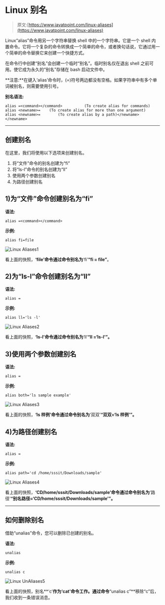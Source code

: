 # Linux 别名

> 原文:[https://www.javatpoint.com/linux-aliases](https://www.javatpoint.com/linux-aliases)

Linux“alias”命令用另一个字符串替换 shell 中的一个字符串。它是一个 shell 内置命令。它将一个复杂的命令转换成一个简单的命令，或者换句话说，它通过用一个简单的命令替换它来创建一个快捷方式。

在命令行中创建“别名”会创建一个临时“别名”。临时别名仅在退出 shell 之前可用。使它成为永久的“别名”存储在 bash 启动文件中。

**注意:**在键入‘alias’命令时，(=)符号两边都没有空格。如果字符串中有多个单词被别名，则需要使用引号。

**别名语法:**

```
alias =<command></command>			(To create alias for commands)
alias <newname>= 	(To create alias for more than one argument)
alias <newname>=    	(To create alias by a path)</newname></newname> 
```

* * *

## 创建别名

在这里，我们将使用以下选项来创建别名。

1.  将“文件”命令的别名创建为“fi”
2.  将“ls-l”命令的别名创建为“ll”
3.  使用两个参数创建别名
4.  为路径创建别名

## 1)为“文件”命令创建别名为“fi”

**语法:**

```
alias =<command></command> 
```

**示例:**

```
alias fi=file

```

![Linux Aliases1](../Images/25e72472100b258a9b4c3d20d222e30f.png)

看上面的快照，**‘file’**命令通过命令**别名为**‘fi’**“fi = file”**。

## 2)为“ls-l”命令创建别名为“ll”

**语法:**

```
alias = 
```

**示例:**

```
alias ll='ls -l'

```

![Linux Aliases2](../Images/115144b8e4bd819c557d88cc6dfe7934.png)

看上面的快照，**‘ls-l’**命令通过命令**别名为**‘ll’**“ll =‘ls-l’”。**

## 3)使用两个参数创建别名

**语法:**

```
alias = 
```

**示例:**

```
alias both='ls sample example' 

```

![Linux Aliases3](../Images/61f77831acc7489883abe228b20f014b.png)

看上面的快照，**‘ls 样例’**命令通过命令**别名为**‘双双’**“双双=‘ls 样例’”。**

## 4)为路径创建别名

**语法:**

```
alias = 
```

**示例:**

```
alias path='cd /home/sssit/Downloads/sample'

```

![Linux Aliases4](../Images/e19c0da782c79d4991100569db00d3b5.png)

看上面的快照，**‘CD/home/sssit/Downloads/sample’**命令通过命令**别名为**‘路径’**“别名路径=‘CD/home/sssit/Downloads/sample’”。**

* * *

## 如何删除别名

借助“unalias”命令，您可以删除已创建的别名。

**语法:**

```
unalias  
```

**示例:**

```
unalias c

```

![Linux UnAliases5](../Images/8a836af3d04a9b7cc8786f5184f8e171.png)

看上面的快照，别名**‘c’**作为‘cat’命令工作。通过命令**“unalias c”**移除“c”后，我们收到一条错误消息。